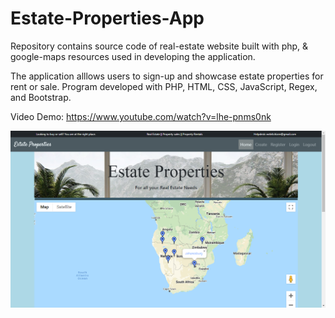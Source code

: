 # Estate-Properties-App
Repository contains source code of real-estate website built with php, & google-maps resources used in developing the application.

The application alllows users to sign-up and showcase estate properties for rent or sale. Program developed with PHP, HTML, CSS, JavaScript, Regex, and Bootstrap.

Video Demo: https://www.youtube.com/watch?v=lhe-pnms0nk



![](estateproperties.png)
